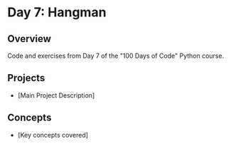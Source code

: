 # Day 7: Hangman

## Overview
Code and exercises from Day 7 of the "100 Days of Code" Python course.

## Projects
- [Main Project Description]

## Concepts
- [Key concepts covered]
